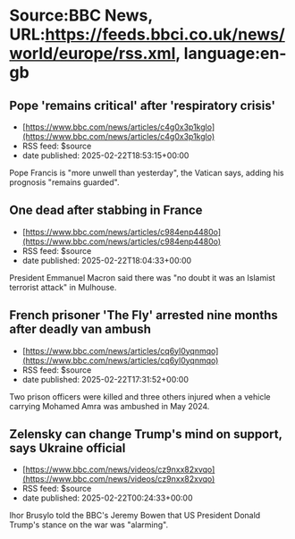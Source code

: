 # Source:BBC News, URL:https://feeds.bbci.co.uk/news/world/europe/rss.xml, language:en-gb

## Pope 'remains critical' after 'respiratory crisis'
 - [https://www.bbc.com/news/articles/c4g0x3p1kglo](https://www.bbc.com/news/articles/c4g0x3p1kglo)
 - RSS feed: $source
 - date published: 2025-02-22T18:53:15+00:00

Pope Francis is "more unwell than yesterday", the Vatican says, adding his prognosis "remains guarded".

## One dead after stabbing in France
 - [https://www.bbc.com/news/articles/c984enp4480o](https://www.bbc.com/news/articles/c984enp4480o)
 - RSS feed: $source
 - date published: 2025-02-22T18:04:33+00:00

President Emmanuel Macron said there was "no doubt it was an Islamist terrorist attack" in Mulhouse.

## French prisoner 'The Fly' arrested nine months after deadly van ambush
 - [https://www.bbc.com/news/articles/cq6yl0yqnmqo](https://www.bbc.com/news/articles/cq6yl0yqnmqo)
 - RSS feed: $source
 - date published: 2025-02-22T17:31:52+00:00

Two prison officers were killed and three others injured when a vehicle carrying Mohamed Amra was ambushed in May 2024.

## Zelensky can change Trump's mind on support, says Ukraine official
 - [https://www.bbc.com/news/videos/cz9nxx82xvqo](https://www.bbc.com/news/videos/cz9nxx82xvqo)
 - RSS feed: $source
 - date published: 2025-02-22T00:24:33+00:00

Ihor Brusylo told the BBC's Jeremy Bowen that US President Donald Trump's stance on the war was "alarming".

